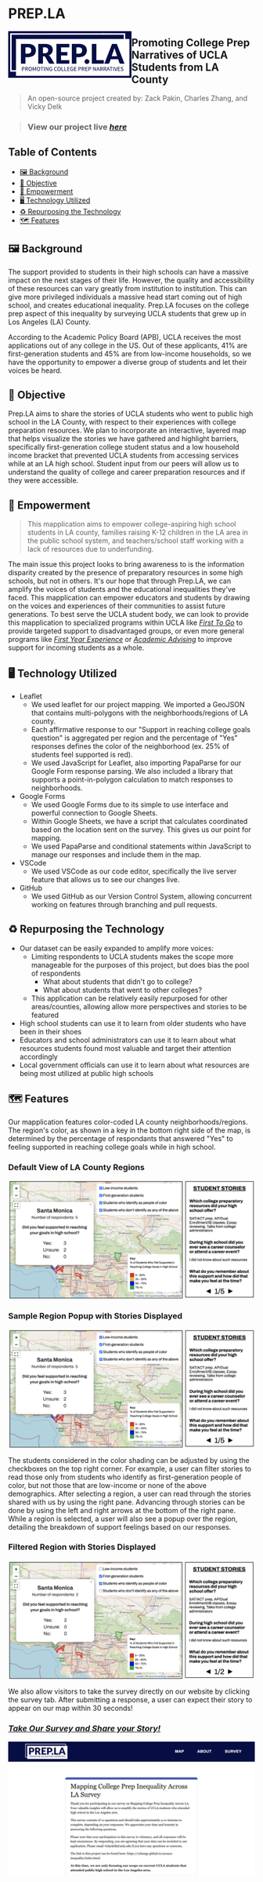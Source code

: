 # PREP.LA
<a><img src="./static/prepla_logo.png" align="left" height="50%" width="50%" ></a> <!---This works when rendered on GitHub, but not VSCode by default-->
## Promoting College Prep Narratives of UCLA Students from LA County

> An open-source project created by: Zack Pakin, Charles Zhang, and Vicky Delk

> ### **View our project live [_here_](https://czhangy.github.io/aa191a-inequality/index.html)**

## Table of Contents
* [🖼️ Background](#🖼️-background)
* [🎯 Objective](#🎯-objective)
* [💪 Empowerment](#💪-empowerment)
* [🖥️ Technology Utilized](#🖥️-technology-utilized)
* [♻️ Repurposing the Technology](#♻️-repurposing-the-technology)
* [🗺️ Features](#🗺️-features)


## 🖼️ Background

The support provided to students in their high schools can have a massive impact on the next stages of their life. However, the quality and accessibility of these resources can vary greatly from institution to institution. This can give more privileged individuals a massive head start coming out of high school, and creates educational inequality. Prep.LA focuses on the college prep aspect of this inequality by surveying UCLA students that grew up in Los Angeles (LA) County.

According to the Academic Policy Board (APB), UCLA receives the most applications out of any college in the US. Out of these applicants, 41% are first-generation students and 45% are from low-income households, so we have the opportunity to empower a diverse group of students and let their voices be heard.

## 🎯 Objective 

Prep.LA aims to share the stories of UCLA students who went to public high school in the LA County, with respect to their experiences with college preparation resources. We plan to incorporate an interactive, layered map that helps visualize the stories we have gathered and highlight barriers, specifically first-generation college student status and a low household income bracket that prevented UCLA students from accessing services while at an LA high school. Student input from our peers will allow us to understand the quality of college and career preparation resources and if they were accessible.

## 💪 Empowerment 
> This mapplication aims to empower college-aspiring high school students in LA county, families raising K-12 children in the LA area in the public school system, and teachers/school staff working with a lack of resources due to underfunding.

The main issue this project looks to bring awareness to is the information disparity created by the presence of preparatory resources in some high schools, but not in others. It's our hope that through Prep.LA, we can amplify the voices of students and the educational inequalities they've faced. This mapplication can empower educators and students by drawing on the voices and experiences of their communities to assist future generations. To best serve the UCLA student body, we can look to provide this mapplication to specialized programs within UCLA like [_First To Go_](https://firsttogo.ucla.edu/) to provide targeted support to disadvantaged groups, or even more general programs like [_First Year Experience_](https://firstyearexperience.ucla.edu/) or [_Academic Advising_](https://www.uclaextension.edu/student-support/academic-advising) to improve support for incoming students as a whole.

## 🖥️ Technology Utilized 

- Leaflet
  - We used leaflet for our project mapping. We imported a GeoJSON that contains multi-polygons with the neighborhoods/regions of LA county. 
  - Each affirmative response to our "Support in reaching college goals question" is aggregated per region and the percentage of "Yes" responses defines the color of the neighborhood (ex. 25% of students feel supported is red).
  - We used JavaScript for Leaflet, also importing PapaParse for our Google Form response parsing. We also included a library that supports a point-in-polygon calculation to match responses to neighborhoods.
- Google Forms
  - We used Google Forms due to its simple to use interface and powerful connection to Google Sheets.
  - Within Google Sheets, we have a script that calculates coordinated based on the location sent on the survey. This gives us our point for mapping.
  - We used PapaParse and conditional statements within JavaScript to manage our responses and include them in the map.
- VSCode
  - We used VSCode as our code editor, specifically the live server feature that allows us to see our changes live.
 - GitHub
   - We used GitHub as our Version Control System, allowing concurrent working on features through branching and pull requests.

## ♻️ Repurposing the Technology 

- Our dataset can be easily expanded to amplify more voices:
  - Limiting respondents to UCLA students makes the scope more manageable for the purposes of this project, but does bias the pool of respondents
    - What about students that didn't go to college?
    - What about students that went to other colleges?
  - This application can be relatively easily repurposed for other areas/counties, allowing allow more perspectives and stories to be featured
- High school students can use it to learn from older students who have been in their shoes
- Educators and school administrators can use it to learn about what resources students found most valuable and target their attention accordingly
- Local government officials can use it to learn about what resources are being most utilized at public high schools

## 🗺️ Features 
 Our mapplication features color-coded LA county neighborhoods/regions. The region's color, as shown in a key in the bottom right side of the map, is determined by the percentage of respondants that answered "Yes" to feeling supported in reaching college goals while in high school.

### Default View of LA County Regions
 ![Default View of LA County Regions](./static/popup-default.png)

 ### Sample Region Popup with Stories Displayed
 ![Sample Region Popup with Stories Displayed](./static/popup-default.png)


 The students considered in the color shading can be adjusted by using the checkboxes on the top right corner. For example, a user can filter stories to read those only from students who identify as first-generation people of color, but not those that are low-income or none of the above demographics. After selecting a region, a user can read through the stories shared with us by using the right pane. Advancing through stories can be done by using the left and right arrows at the bottom of the right pane. While a region is selected, a user will also see a popup over the region, detailing the breakdown of support feelings based on our responses.

### Filtered Region with Stories Displayed
 ![Filtered Region with Stories Displayed](./static/popup-filtered.png)

 We also allow visitors to take the survey directly on our website by clicking the survey tab. After submitting a response, a user can expect their story to appear on our map within 30 seconds!

### [_Take Our Survey and Share your Story!_](https://czhangy.github.io/aa191a-inequality/survey.html)
![Take Our Survey and Share your Story!](./static/survey-page.png)
